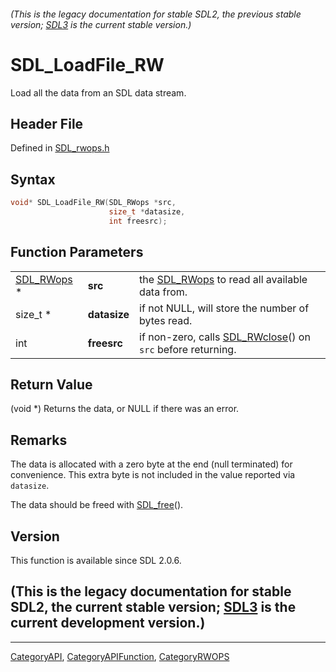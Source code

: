 ###### (This is the legacy documentation for stable SDL2, the previous stable version; [SDL3](https://wiki.libsdl.org/SDL3/) is the current stable version.)
# SDL_LoadFile_RW

Load all the data from an SDL data stream.

## Header File

Defined in [SDL_rwops.h](https://github.com/libsdl-org/SDL/blob/SDL2/include/SDL_rwops.h)

## Syntax

```c
void* SDL_LoadFile_RW(SDL_RWops *src,
                      size_t *datasize,
                      int freesrc);
```

## Function Parameters

|                          |              |                                                                            |
| ------------------------ | ------------ | -------------------------------------------------------------------------- |
| [SDL_RWops](SDL_RWops) * | **src**      | the [SDL_RWops](SDL_RWops) to read all available data from.                |
| size_t *                 | **datasize** | if not NULL, will store the number of bytes read.                          |
| int                      | **freesrc**  | if non-zero, calls [SDL_RWclose](SDL_RWclose)() on `src` before returning. |

## Return Value

(void *) Returns the data, or NULL if there was an error.

## Remarks

The data is allocated with a zero byte at the end (null terminated) for
convenience. This extra byte is not included in the value reported via
`datasize`.

The data should be freed with [SDL_free](SDL_free)().

## Version

This function is available since SDL 2.0.6.

## (This is the legacy documentation for stable SDL2, the current stable version; [SDL3](https://wiki.libsdl.org/SDL3/) is the current development version.)



----
[CategoryAPI](CategoryAPI), [CategoryAPIFunction](CategoryAPIFunction), [CategoryRWOPS](CategoryRWOPS)

